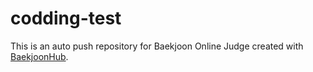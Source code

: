 # codding-test
This is an auto push repository for Baekjoon Online Judge created with [BaekjoonHub](https://github.com/BaekjoonHub/BaekjoonHub).
